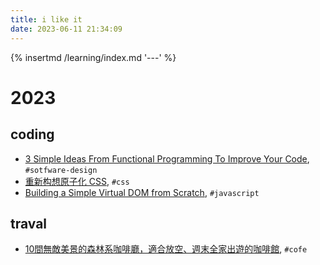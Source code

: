 ```yaml
---
title: i like it
date: 2023-06-11 21:34:09
---
```


{% insertmd /learning/index.md '---' %}

<div class='my-learning'>


# 2023

## coding

- [3 Simple Ideas From Functional Programming To Improve Your Code](https://www.youtube.com/watch?v=4B24vYj_vaI), `#sotfware-design`
- [重新构想原子化 CSS](https://antfu.me/posts/reimagine-atomic-css-zh), `#css`
- [Building a Simple Virtual DOM from Scratch](https://dev.to/ycmjason/building-a-simple-virtual-dom-from-scratch-3d05), `#javascript`

## traval

- [10間無敵美景的森林系咖啡廳，適合放空、週末全家出遊的咖啡館](https://coffeeshop-library.com/10-forest-coffee/), `#cofe`

</div>
